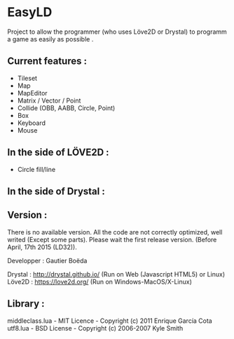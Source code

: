 # EasyLD

Project to allow the programmer (who uses Löve2D or Drystal) to programm a game as easily as possible .

Current features :
-----------------

* Tileset
* Map
* MapEditor
* Matrix / Vector / Point
* Collide (OBB, AABB, Circle, Point)
* Box
* Keyboard
* Mouse

In the side of LÖVE2D :
----------------------

* Circle fill/line

In the side of Drystal :
----------------------

Version :
---------

There is no available version. All the code are not correctly optimized, well writed (Except some parts). Please wait the first release version. (Before April, 17th 2015 (LD32)).

Developper : Gautier Boëda

Drystal : http://drystal.github.io/ (Run on Web (Javascript HTML5) or Linux)
Löve2D : https://love2d.org/ (Run on Windows-MacOS/X-Linux)


Library :
---------
middleclass.lua - MIT Licence - Copyright (c) 2011 Enrique García Cota
utf8.lua - BSD License - Copyright (c) 2006-2007 Kyle Smith